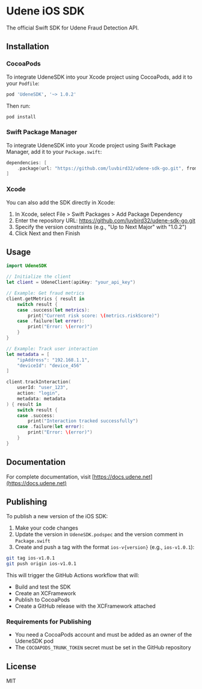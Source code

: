 
# Udene iOS SDK

The official Swift SDK for Udene Fraud Detection API.

## Installation

### CocoaPods

To integrate UdeneSDK into your Xcode project using CocoaPods, add it to your `Podfile`:

```ruby
pod 'UdeneSDK', '~> 1.0.2'
```

Then run:

```bash
pod install
```

### Swift Package Manager

To integrate UdeneSDK into your Xcode project using Swift Package Manager, add it to your `Package.swift`:

```swift
dependencies: [
    .package(url: "https://github.com/luvbird32/udene-sdk-go.git", from: "1.0.2")
]
```

### Xcode

You can also add the SDK directly in Xcode:

1. In Xcode, select File > Swift Packages > Add Package Dependency
2. Enter the repository URL: https://github.com/luvbird32/udene-sdk-go.git
3. Specify the version constraints (e.g., "Up to Next Major" with "1.0.2")
4. Click Next and then Finish

## Usage

```swift
import UdeneSDK

// Initialize the client
let client = UdeneClient(apiKey: "your_api_key")

// Example: Get fraud metrics
client.getMetrics { result in
    switch result {
    case .success(let metrics):
        print("Current risk score: \(metrics.riskScore)")
    case .failure(let error):
        print("Error: \(error)")
    }
}

// Example: Track user interaction
let metadata = [
    "ipAddress": "192.168.1.1",
    "deviceId": "device_456"
]

client.trackInteraction(
    userId: "user_123",
    action: "login",
    metadata: metadata
) { result in
    switch result {
    case .success:
        print("Interaction tracked successfully")
    case .failure(let error):
        print("Error: \(error)")
    }
}
```

## Documentation

For complete documentation, visit [https://docs.udene.net](https://docs.udene.net)

## Publishing

To publish a new version of the iOS SDK:

1. Make your code changes
2. Update the version in `UdeneSDK.podspec` and the version comment in `Package.swift`
3. Create and push a tag with the format `ios-v{version}` (e.g., `ios-v1.0.1`):

```bash
git tag ios-v1.0.1
git push origin ios-v1.0.1
```

This will trigger the GitHub Actions workflow that will:
- Build and test the SDK
- Create an XCFramework
- Publish to CocoaPods
- Create a GitHub release with the XCFramework attached

### Requirements for Publishing

- You need a CocoaPods account and must be added as an owner of the UdeneSDK pod
- The `COCOAPODS_TRUNK_TOKEN` secret must be set in the GitHub repository

## License

MIT
